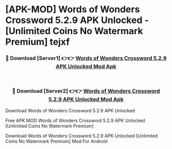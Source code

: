 # [APK-MOD] Words of Wonders  Crossword 5.2.9 APK Unlocked - [Unlimited Coins No Watermark Premium] tejxf



<div align="center">
<h3>🔴 Download [Server1] 👉👉 <a href="https://momento.my/?title=Words_of_Wonders__Crossword_5.2.9_APK_Unlocked">Words of Wonders  Crossword 5.2.9 APK Unlocked Mod Apk</a></h3><br>

<h3>🔴 Download [Server2] 👉👉 <a href="https://momento.my/?title=Words_of_Wonders__Crossword_5.2.9_APK_Unlocked">Words of Wonders  Crossword 5.2.9 APK Unlocked Mod Apk</a></h3>
</div>



Download Words of Wonders  Crossword 5.2.9 APK Unlocked 

Free APK MOD Words of Wonders  Crossword 5.2.9 APK Unlocked [Unlimited Coins No Watermark Premium]

Download Words of Wonders  Crossword 5.2.9 APK Unlocked [Unlimited Coins No Watermark Premium] Mod For Android

